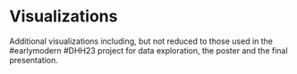 # Visualizations

Additional visualizations including, but not reduced to those used in the #earlymodern #DHH23 project for data exploration, the poster and the final presentation.
